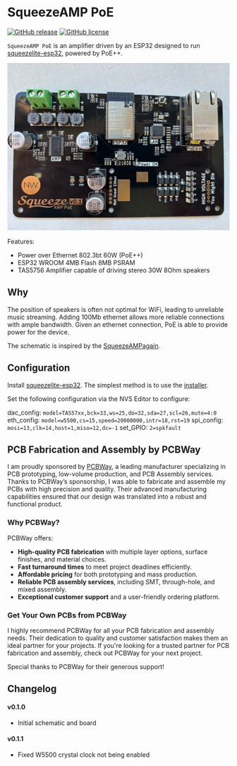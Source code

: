 # SqueezeAMP PoE

[![GitHub release](https://img.shields.io/github/release/nrwiersma/squeezeamp-poe.svg)](https://github.com/nrwiersma/squeezeamp-poe/releases)
[![GitHub license](https://img.shields.io/badge/license-MIT-blue.svg)](https://raw.githubusercontent.com/nrwiersma/squeezeamp-poe/main/LICENSE)

`SqueezeAMP PoE` is an amplifier driven by an ESP32 designed to run [squeezelite-esp32](https://github.com/sle118/squeezelite-esp32), powered by PoE++.

![board image](assets/assembled.png)

Features:

* Power over Ethernet 802.3bt 60W (PoE++)
* ESP32 WROOM 4MB Flash 8MB PSRAM
* TAS5756 Amplifier capable of driving stereo 30W 8Ohm speakers

## Why

The position of speakers is often not optimal for WiFi, leading to unreliable music streaming. Adding 100Mb ethernet allows
more reliable connections with ample bandwidth. Given an ethernet connection, PoE is able to provide power for the device.

The schematic is inspired by the [SqueezeAMPagain](https://github.com/hallo-alex/SqueezeAMPagain).

## Configuration

Install [squeezelite-esp32](https://github.com/sle118/squeezelite-esp32). The simplest method is to use the [installer](https://sle118.github.io/squeezelite-esp32-installer/).

Set the following configuration via the NVS Editor to configure:

dac_config: `model=TAS57xx,bck=33,ws=25,do=32,sda=27,scl=26,mute=4:0`
eth_config: `model=w5500,cs=15,speed=20000000,intr=18,rst=19`
spi_config: `mosi=13,clk=14,host=1,miso=12,dc=-1`
set_GPIO:   `2=spkfault`

## PCB Fabrication and Assembly by PCBWay

I am proudly sponsored by [PCBWay](https://www.pcbway.com/), a leading manufacturer specializing in PCB prototyping, 
low-volume production, and PCB Assembly services. Thanks to PCBWay’s sponsorship, I was able to fabricate and assemble 
my PCBs with high precision and quality. Their advanced manufacturing capabilities ensured that our design was 
translated into a robust and functional product.

[//]: # (![board image]&#40;assets/pcb.png&#41;)

### Why PCBWay?

PCBWay offers:

* **High-quality PCB fabrication** with multiple layer options, surface finishes, and material choices.
* **Fast turnaround times** to meet project deadlines efficiently.
* **Affordable pricing** for both prototyping and mass production.
* **Reliable PCB assembly services**, including SMT, through-hole, and mixed assembly.
* **Exceptional customer support** and a user-friendly ordering platform.

### Get Your Own PCBs from PCBWay

I highly recommend PCBWay for all your PCB fabrication and assembly needs. Their dedication to quality and customer 
satisfaction makes them an ideal partner for your projects. If you're looking for a trusted partner for PCB fabrication 
and assembly, check out PCBWay for your next project.

Special thanks to PCBWay for their generous support!

## Changelog

#### v0.1.0

* Initial schematic and board

#### v0.1.1

* Fixed W5500 crystal clock not being enabled
